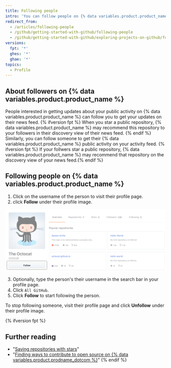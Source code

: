 ```yaml
---
title: Following people
intro: 'You can follow people on {% data variables.product.product_name %} to receive notifications about their activity{% ifversion fpt %} and discover projects in their communities{% endif %}.'
redirect_from:
  - /articles/following-people
  - /github/getting-started-with-github/following-people
  - /github/getting-started-with-github/exploring-projects-on-github/following-people
versions:
  fpt: '*'
  ghes: '*'
  ghae: '*'
topics:
  - Profile
---
```


## About followers on {% data variables.product.product_name %}

People interested in getting updates about your public activity on {% data variables.product.product_name %} can follow you to get your updates on their news feed. {% ifversion fpt %} When you star a public repository, {% data variables.product.product_name %} may recommend this repository to your followers in their discovery view of their news feed. {% endif %}
Similarly, you can follow someone to get their {% data variables.product.product_name %} public activity on your activity feed. {% ifversion fpt %} If your follwers star a public repository, {% data variables.product.product_name %} may recommend that repository on the discovery view of your news feed.{% endif %}

<!-- You can follow people on {% data variables.product.product_name %}, to see their public activity in the activity view of your news feed. {% ifversion fpt %} When a person you follow stars a public repository, {% data variables.product.product_name %} may recommend this repository to you in your discovery view of your feed.
When you follow people, you'll see their public activity in the activity view of your news feed.{% ifversion fpt %} If someone you follow stars a public repository, {% data variables.product.product_name %} may recommend the repository to you in the discovery view of your news feed.{% endif %} To follow someone, visit their profile page and click **Follow** under their profile image. -->

## Following people on {% data variables.product.product_name %}

1. Click on the username of the person to visit their profile page.
2. click **Follow** under their profile image.

![Follow user button](/assets/images/help/profile/follow-user-button.png)

3. Optionally, type the person's their username in the search bar in your profile page.
4. Click `All GitHub`.
4. Click **Follow** to start following the person.

To stop following someone, visit their profile page and click **Unfollow** under their profile image.

{% ifversion fpt %}
## Further reading

- "[Saving repositories with stars](/articles/saving-repositories-with-stars/)"
- "[Finding ways to contribute to open source on {% data variables.product.prodname_dotcom %}](/github/getting-started-with-github/finding-ways-to-contribute-to-open-source-on-github)"
{% endif %}
